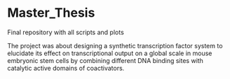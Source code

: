 # Master_Thesis
Final repository with all scripts and plots


The project was about designing a synthetic transcription factor system to
elucidate its effect on transcriptional output on a global scale in mouse embryonic stem cells by combining different DNA binding sites with catalytic active domains of coactivators.

